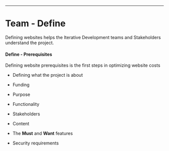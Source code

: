 ---

<!-- toc -->

# Team - Define

Defining websites helps the Iterative Development teams and Stakeholders understand the project.

#### Define - Prerequisites

Defining website prerequisites is the first steps in optimizing website costs

- Defining what the project is about

- Funding

- Purpose

- Functionality

- Stakeholders

- Content

- The **Must** and **Want** features

- Security requirements


